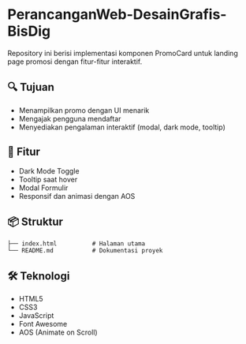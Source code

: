 # PerancanganWeb-DesainGrafis-BisDig

Repository ini berisi implementasi komponen PromoCard untuk landing page promosi dengan fitur-fitur interaktif.

## 🔍 Tujuan
- Menampilkan promo dengan UI menarik
- Mengajak pengguna mendaftar
- Menyediakan pengalaman interaktif (modal, dark mode, tooltip)

## 🧩 Fitur
- Dark Mode Toggle
- Tooltip saat hover
- Modal Formulir
- Responsif dan animasi dengan AOS

## 📦 Struktur
```
├── index.html          # Halaman utama
└── README.md           # Dokumentasi proyek
```

## 🛠️ Teknologi
- HTML5
- CSS3
- JavaScript
- Font Awesome
- AOS (Animate on Scroll)
